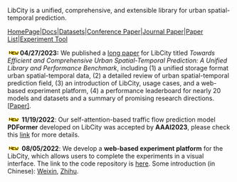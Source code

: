LibCity is a unified, comprehensive, and extensible library for urban spatial-temporal prediction.

[HomePage](https://libcity.ai/)|[Docs](https://bigscity-libcity-docs.readthedocs.io/en/latest/index.html)|[Datasets](https://github.com/LibCity/Bigscity-LibCity-Datasets)|[Conference Paper](https://dl.acm.org/doi/10.1145/3474717.3483923)|[Journal Paper](https://arxiv.org/abs/2304.14343)|[Paper List](https://github.com/LibCity/Bigscity-LibCity-Paper)|[Experiment Tool](https://github.com/LibCity/Bigscity-LibCity-WebTool)

[![new](https://github.com/RUCAIBox/RecBole/raw/master/asset/new.gif)](https://github.com/RUCAIBox/RecBole/blob/master/asset/new.gif)**04/27/2023:** We published a [long paper](https://arxiv.org/abs/2304.14343) for LibCity titled *Towards Efficient and Comprehensive Urban Spatial-Temporal Prediction: A Unified Library and Performance Benchmark*, including (1) a unified storage format urban spatial-temporal data, (2) a detailed review of urban spatial-temporal prediction field, (3) an introduction of LibCity, usage cases, and a web-based experiment platform, (4) a performance leaderboard for nearly 20 models and datasets and a summary of promising research directions. [[Paper\]](https://arxiv.org/abs/2304.14343).

[![new](https://github.com/RUCAIBox/RecBole/raw/master/asset/new.gif)](https://github.com/RUCAIBox/RecBole/blob/master/asset/new.gif) **11/19/2022**: Our self-attention-based traffic flow prediction model **PDFormer** developed on LibCity was accepted by **AAAI2023**, please check this [link](https://github.com/BUAABIGSCity/PDFormer) for more details.

[![new](https://github.com/RUCAIBox/RecBole/raw/master/asset/new.gif)](https://github.com/RUCAIBox/RecBole/blob/master/asset/new.gif) **08/05/2022**: We develop a **web-based experiment platform** for the LibCity, which allows users to complete the experiments in a visual interface. The link to the code repository is [here](https://github.com/LibCity/Bigscity-LibCity-WebTool). Some introduction (in Chinese): [Weixin](https://mp.weixin.qq.com/s?__biz=MzA3NzM4OTc4Mw==&mid=2454773897&idx=1&sn=e09cc3fc7dd772a579dd10730f8fadd8&chksm=88f68a31bf810327849442c6af4bf59d5042dfb9871247239a49f070dbeb9f321b41706da157&scene=126&&sessionid=1669002707#rd), [Zhihu](https://zhuanlan.zhihu.com/p/550605104).
